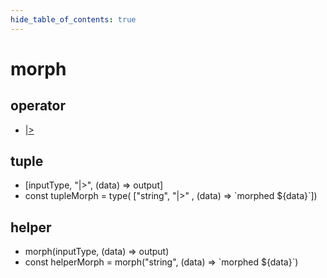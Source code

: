 ```yaml
---
hide_table_of_contents: true
---
```


# morph

## operator

- [&vert;>](./morph.md)

## tuple

- [inputType, "&vert;>", (data) => output] <br/>
- const tupleMorph = type( ["string", "&vert;>" , (data) => \`morphed ${data}\`])<br/>

## helper

- morph(inputType, (data) => output) <br/>
- const helperMorph = morph("string", (data) => \`morphed ${data}\`)<br/>
